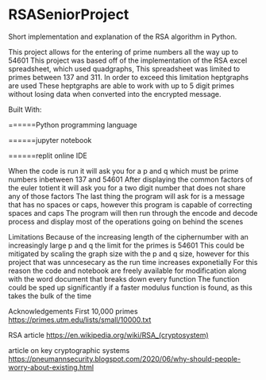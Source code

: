 # RSASeniorProject
Short implementation and explanation of the RSA algorithm in Python.

This project allows for the entering of prime numbers all the way up to 54601
This project was based off of the implementation of the RSA excel spreadsheet, which used quadgraphs,
This spreadsheet was limited to primes between 137 and 311. In order to exceed this limitation heptgraphs are used
These heptgraphs are able to work with up to 5 digit primes without losing data when converted into the encrypted message.
  
 Built With:
 
  ======Python programming language
  
  ======jupyter notebook
  
  ======replit online IDE
 
 When the code is run it will ask you for a p and q which must be prime numbers inbetween 137 and 54601
 After displaying the common factors of the euler totient it will ask you for a two digit number that does not share any of those factors
 The last thing the program will ask for is a message that has no spaces or caps, however this program is capable of correcting spaces and caps
 The program will then run through the encode and decode process and display most of the operations going on behind the scenes
 
 Limitations
  Because of the increasing length of the ciphernumber with an increasingly large p and q the limit for the primes is 54601
  This could be mitigated by scaling the graph size with the p and q size, however for this project that was unncesecary as the run time increases exponetially
  For this reason the code and notebook are freely available for modification along with the word document that breaks down every function
  The function could be sped up significantly if a faster modulus function is found, as this takes the bulk of the time
  
 Acknowledgements
  First 10,000 primes https://primes.utm.edu/lists/small/10000.txt
  
  RSA article https://en.wikipedia.org/wiki/RSA_(cryptosystem)
  
  article on key cryptographic systems https://pneumannsecurity.blogspot.com/2020/06/why-should-people-worry-about-existing.html
  
